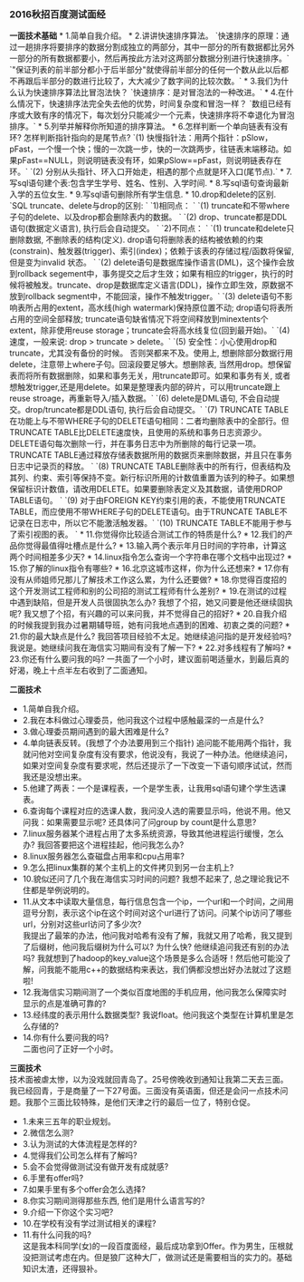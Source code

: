 <h3> 2016秋招百度测试面经 </h3>
<Strong>一面技术基础</Strong>
* 1.简单自我介绍。 
* 2.讲讲快速排序算法。  
  `快速排序的原理：通过一趟排序将要排序的数据分割成独立的两部分，其中一部分的所有数据都比另外一部分的所有数据都要小，然后再按此方法对这两部分数据分别进行快速排序。`
  `"保证列表的前半部分都小于后半部分"就使得前半部分的任何一个数从此以后都不再跟后半部分的数进行比较了，大大减少了数字间的比较次数。`
* 3.我们为什么认为快速排序算法比冒泡法快？   
  `快速排序：是对冒泡法的一种改进。`
* 4.在什么情况下，快速排序法完全失去他的优势，时间复杂度和冒泡一样？    
  `数组已经有序或大致有序的情况下，每次划分只能减少一个元素，快速排序将不幸退化为冒泡排序。`
* 5.列举并解释你所知道的排序算法。   
  <https://github.com/wuping5719/Algorithm/tree/master/12-Sort>
* 6.怎样判断一个单向链表有没有环? 怎样判断指针指向的是尾节点?
  `(1) 快慢指针法：用两个指针：pSlow，pFast，一个慢一个快；慢的一次跳一步，快的一次跳两步，往链表末端移动。如果pFast==NULL，则说明链表没有环，如果pSlow==pFast，则说明链表存在环。`
  `(2) 分别从头指针、环入口开始走，相遇的那个点就是环入口(尾节点).`
* 7.写sql语句建个表:包含学生学号、姓名、性别、入学时间.   
* 8.写sql语句查询最新入学的五位女生.   
* 9.写sql语句删除所有学生信息.   
* 10.drop和delete的区别.    
 `SQL truncate、delete与drop的区别: `    
 `1)相同点： `   
 `(1) truncate和不带where子句的delete、以及drop都会删除表内的数据。 `     
 `(2) drop、truncate都是DDL语句(数据定义语言), 执行后会自动提交。 `   
 `2)不同点： `   
 `(1) truncate和delete只删除数据, 不删除表的结构(定义). drop语句将删除表的结构被依赖的约束(constrain)、触发器(trigger)、索引(index)；依赖于该表的存储过程/函数将保留, 但是变为invalid 状态。 `    
 `(2) delete语句是数据库操作语言(DML)，这个操作会放到rollback segement中，事务提交之后才生效；如果有相应的trigger，执行的时候将被触发。truncate、drop是数据库定义语言(DDL)，操作立即生效，原数据不放到rollback segment中，不能回滚，操作不触发trigger。`  
 `(3) delete语句不影响表所占用的extent，高水线(high watermark)保持原位置不动; drop语句将表所占用的空间全部释放; truncate语句缺省情况下将空间释放到minextents个extent，除非使用reuse storage；truncate会将高水线复位(回到最开始)。`   
 `(4) 速度，一般来说: drop > truncate > delete。`     
 `(5) 安全性：小心使用drop和truncate，尤其没有备份的时候。 否则哭都来不及。使用上, 想删除部分数据行用delete，注意带上where子句。回滚段要足够大。想删除表, 当然用drop。想保留表而将所有数据删除，如果和事务无关，用truncate即可。如果和事务有关, 或者想触发trigger,还是用delete。如果是整理表内部的碎片，可以用truncate跟上reuse stroage，再重新导入/插入数据。`   
 `(6) delete是DML语句, 不会自动提交。drop/truncate都是DDL语句, 执行后会自动提交。`      
 `(7) TRUNCATE TABLE在功能上与不带WHERE子句的DELETE语句相同：二者均删除表中的全部行。但TRUNCATE TABLE比DELETE速度快，且使用的系统和事务日志资源少。DELETE语句每次删除一行，并在事务日志中为所删除的每行记录一项。TRUNCATE TABLE通过释放存储表数据所用的数据页来删除数据，并且只在事务日志中记录页的释放。 `     
 `(8) TRUNCATE TABLE删除表中的所有行，但表结构及其列、约束、索引等保持不变。新行标识所用的计数值重置为该列的种子。如果想保留标识计数值，请改用DELETE。如果要删除表定义及其数据，请使用DROP TABLE语句。  `    
 `(9) 对于由FOREIGN KEY约束引用的表，不能使用TRUNCATE TABLE，而应使用不带WHERE子句的DELETE语句。由于TRUNCATE TABLE不记录在日志中，所以它不能激活触发器。`   
 `(10) TRUNCATE TABLE不能用于参与了索引视图的表。 `  
* 11.你觉得你比较适合测试工作的特质是什么?  
* 12.我们的产品你觉得最值得吐槽点是什么? 
* 13.输入两个表示年月日时间的字符串，计算这两个时间相差多少天?   
* 14.linux指令怎么查询一个字符串在哪个文档中出现过?   
* 15.你了解的linux指令有哪些?   
* 16.北京这城市这样，你为什么还想来?   
* 17.你有没有从师姐师兄那儿了解技术工作这么累，为什么还要做?   
* 18.你觉得百度招的这个开发测试工程师和别的公司招的测试工程师有什么差别?   
* 19.在测试的过程中遇到缺陷，但是开发人员很固执怎么办? 我想了个招，她又问要是他还继续固执呢? 我又想了个招，有兴趣的可以来问我，并不觉得自己的招好? 
* 20.自我介绍的时候我提到我办过暑期辅导班，她有问我地点遇到的困难、初衷之类的问题?   
* 21.你的最大缺点是什么? 我回答项目经验不太足。她继续追问指的是开发经验吗? 我说是。她继续问我在海信实习期间有没有了解一下?
* 22.对多线程有了解吗?
* 23.你还有什么要问我的吗?
  一共面了一个小时，建议面前喝适量水，到最后真的好渴，晚上十点半左右收到了二面通知。 

<Strong>二面技术</Strong>
* 1.简单自我介绍。 
* 2.我在本科做过心理委员，他问我这个过程中感触最深的一点是什么?   
* 3.做心理委员期间遇到的最大困难是什么?   
* 4.单向链表反转。(我想了个办法要用到三个指针) 追问能不能用两个指针，我就问他对空间复杂度有没有要求，他说没有，我说了一种办法。他继续追问，如果对空间复杂度有要求呢，然后还提示了一下改变一下语句顺序试试，然而我还是没想出来。
* 5.他建了两表：一个是课程表，一个是学生表，让我用sql语句建个学生选课表。
* 6.查询每个课程对应的选课人数，我问没人选的需要显示吗，他说不用。他又问我：如果需要显示呢? 还具体问了问group by count是什么意思?
* 7.linux服务器某个进程占用了太多系统资源，导致其他进程运行缓慢，怎么办? 我回答要把这个进程挂起，他问我怎么办?
* 8.linux服务器怎么查磁盘占用率和cpu占用率?
* 9.怎么把linux集群的某个主机上的文件拷贝到另一台主机上?
* 10.貌似还问了几个我在海信实习时间的问题? 我想不起来了, 总之理论我记不住都是举例说明的。 
* 11.从文本中读取大量信息，每行信息包含一个ip，一个url和一个时间，之间用逗号分割，表示这个ip在这个时间对这个url进行了访问。问某个ip访问了哪些url，分别对这些url访问了多少次?   
  我提出了最笨的办法，他问我对哈希有没有了解，我就又用了哈希，我又提到了后缀树，他问我后缀树为什么可以? 为什么快? 他继续追问我还有别的办法吗? 我就想到了hadoop的key_value这个场景是多么合适呀！然后他可能没了解，问我能不能用c++的数据结构来表达，我们俩都没想出好办法就过了这题啦!
* 12.我海信实习期间测了一个类似百度地图的手机应用，他问我怎么保障实时显示的点是准确可靠的? 
* 13.经纬度的表示用什么数据类型? 我说float。他问我这个类型在计算机里是怎么存储的? 
* 14.你有什么要问我的吗?     
  二面也问了正好一个小时。

<Strong>三面技术</Strong>     
  技术面被虐太惨，以为没戏就回青岛了。25号傍晚收到通知让我第二天去三面。我已经回青，于是商量了一下27号面。三面没有英语面，但还是会问一点技术问题。我那个三面比较特殊，是他们天津之行的最后一位了，特别仓促。
* 1.未来三五年的职业规划。 
* 2.微信怎么测?  
* 3.认为测试的大体流程是怎样的?    
* 4.觉得我们公司怎么样有了解吗?  
* 5.会不会觉得做测试没有做开发有成就感?  
* 6.手里有offer吗?  
* 7.如果手里有多个offer会怎么选择?    
* 8.你实习期间测得那些东西, 他们是用什么语言写的?    
* 9.介绍一下你这个实习吧?    
* 10.在学校有没有学过测试相关的课程?      
* 11.有什么问我的吗?    
  这是我本科同学(女)的一段百度面经，最后成功拿到Offer。作为男生，压根就没把测试考虑在内。但是狼厂这种大厂，做测试还是需要相当的实力的。基础知识太渣，还得狠补。
